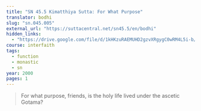 ```yaml
---
title: "SN 45.5 Kimatthiya Sutta: For What Purpose"
translator: bodhi
slug: "sn.045.005"
external_url: "https://suttacentral.net/sn45.5/en/bodhi"
hidden_links:
  - "https://drive.google.com/file/d/1kHKzuRAEMUHD2gzvXRgygC0wRM4L5i-b/view?usp=drivesdk"
course: interfaith
tags:
  - function
  - monastic
  - sn
year: 2000
pages: 1
---
```


> For what purpose, friends, is the holy life lived under the ascetic Gotama?
